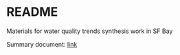 # README

Materials for water quality trends synthesis work in SF Bay

Summary document: [link](https://tbep-tech.github.io/wqtrends-synthesis/gam-results)